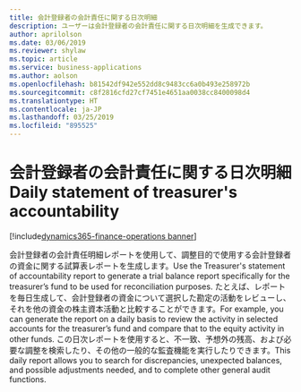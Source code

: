 ```yaml
---
title: 会計登録者の会計責任に関する日次明細
description: ユーザーは会計登録者の会計責任に関する日次明細を生成できます。
author: aprilolson
ms.date: 03/06/2019
ms.reviewer: shylaw
ms.topic: article
ms.service: business-applications
ms.author: aolson
ms.openlocfilehash: b81542df942e552dd8c9483cc6a0b493e258972b
ms.sourcegitcommit: c8f2816cfd27cf7451e4651aa0038cc8400098d4
ms.translationtype: HT
ms.contentlocale: ja-JP
ms.lasthandoff: 03/25/2019
ms.locfileid: "895525"
---
```

# <a name="daily-statement-of-treasurers-accountability"></a><span data-ttu-id="eb974-103">会計登録者の会計責任に関する日次明細</span><span class="sxs-lookup"><span data-stu-id="eb974-103">Daily statement of treasurer's accountability</span></span> 
[!include[dynamics365-finance-operations banner](../includes/dynamics365-finance-operations.md)]


<span data-ttu-id="eb974-104">会計登録者の会計責任明細レポートを使用して、調整目的で使用する会計登録者の資金に関する試算表レポートを生成します。</span><span class="sxs-lookup"><span data-stu-id="eb974-104">Use the Treasurer's statement of accountability report to generate a trial balance report specifically for the treasurer’s fund to be used for reconciliation purposes.</span></span> <span data-ttu-id="eb974-105">たとえば、レポートを毎日生成して、会計登録者の資金について選択した勘定の活動をレビューし、それを他の資金の株主資本活動と比較することができます。</span><span class="sxs-lookup"><span data-stu-id="eb974-105">For example, you can generate the report on a daily basis to review the activity in selected accounts for the treasurer’s fund and compare that to the equity activity in other funds.</span></span> <span data-ttu-id="eb974-106">この日次レポートを使用すると、不一致、予想外の残高、および必要な調整を検索したり、その他の一般的な監査機能を実行したりできます。</span><span class="sxs-lookup"><span data-stu-id="eb974-106">This daily report allows you to search for discrepancies, unexpected balances, and possible adjustments needed, and to complete other general audit functions.</span></span>
